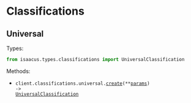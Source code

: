 # Classifications

## Universal

Types:

```python
from isaacus.types.classifications import UniversalClassification
```

Methods:

- <code title="post /classifications/universal">client.classifications.universal.<a href="./src/isaacus/resources/classifications/universal.py">create</a>(\*\*<a href="src/isaacus/types/classifications/universal_create_params.py">params</a>) -> <a href="./src/isaacus/types/classifications/universal_classification.py">UniversalClassification</a></code>
